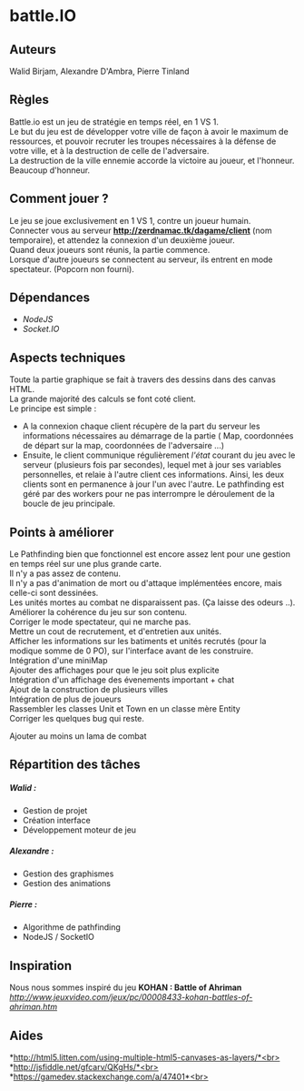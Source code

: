 # battle.IO
## Auteurs 
  Walid Birjam, Alexandre D'Ambra, Pierre Tinland
  
## Règles
  Battle.io est un jeu de stratégie en temps réel, en 1 VS 1.<br>
  Le but du jeu est de développer votre ville de façon à avoir le maximum de ressources, et pouvoir recruter les troupes nécessaires à la défense de votre ville, et à la destruction de celle de l'adversaire.<br>
  La destruction de la ville ennemie accorde la victoire au joueur, et l'honneur.<br> Beaucoup d'honneur. 

## Comment jouer ?
  Le jeu se joue exclusivement en 1 VS 1, contre un joueur humain.<br>
  Connecter vous au serveur **http://zerdnamac.tk/dagame/client** (nom temporaire), et attendez la connexion d'un  deuxième joueur.<br>
  Quand deux joueurs sont réunis, la partie commence.<br>
  Lorsque d'autre joueurs se connectent au serveur, ils entrent en mode spectateur. (Popcorn non fourni).

## Dépendances
- *NodeJS*
- *Socket.IO*

## Aspects techniques
Toute la partie graphique se fait à travers des dessins dans des canvas HTML.<br>
La grande majorité des calculs se font coté client. <br>
Le principe est simple :
  - A la connexion chaque client récupère de la part du serveur les informations nécessaires au démarrage de la partie ( Map, coordonnées de départ sur la map, coordonnées de l'adversaire ...)
  - Ensuite, le client communique régulièrement *l'état* courant du jeu avec le serveur (plusieurs fois par secondes), lequel met à jour ses variables personnelles, et relaie à l'autre client ces informations. Ainsi, les deux clients sont en permanence à jour l'un avec l'autre. 
Le pathfinding est géré par des workers pour ne pas interrompre le déroulement de la boucle de jeu principale.

## Points à améliorer
Le Pathfinding bien que fonctionnel est encore assez lent pour une gestion en temps réel sur une plus grande carte.<br>
Il n'y a pas assez de contenu.<br>
Il n'y a pas d'animation de mort ou d'attaque implémentées encore, mais celle-ci sont dessinées.<br>
Les unités mortes au combat ne disparaissent pas. (Ça laisse des odeurs ..).<br>
Améliorer la cohérence du jeu sur son contenu.<br>
Corriger le mode spectateur, qui ne marche pas.<br>
Mettre un cout de recrutement, et d'entretien aux unités.<br>
Afficher les informations sur les batiments et unités recrutés (pour la modique somme de 0 PO), sur l'interface avant de les construire.<br>
Intégration d'une miniMap<br>
Ajouter des affichages pour que le jeu soit plus explicite <br>
Intégration d'un affichage des évenements important + chat <br>
Ajout de la construction de plusieurs villes <br>
Intégration de plus de joueurs <br>
Rassembler les classes Unit et Town en un classe mère Entity<br>
Corriger les quelques bug qui reste.<br>

Ajouter au moins un lama de combat <br>

## Répartition des tâches
##### Walid :
  - Gestion de projet
  - Création interface
  - Développement moteur de jeu
  
##### Alexandre :
  - Gestion des graphismes
  - Gestion des animations

##### Pierre :
  - Algorithme de pathfinding
  - NodeJS / SocketIO
  
## Inspiration
Nous nous sommes inspiré du jeu **KOHAN : Battle of Ahriman**<br>
*http://www.jeuxvideo.com/jeux/pc/00008433-kohan-battles-of-ahriman.htm*

## Aides
*http://html5.litten.com/using-multiple-html5-canvases-as-layers/*<br>
*http://jsfiddle.net/gfcarv/QKgHs/*<br>
*https://gamedev.stackexchange.com/a/47401*<br>